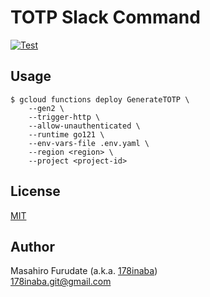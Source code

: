 # TOTP Slack Command

[![Test](https://github.com/178inaba/totp-slack-command/actions/workflows/test.yml/badge.svg)](https://github.com/178inaba/totp-slack-command/actions/workflows/test.yml)

## Usage

```console
$ gcloud functions deploy GenerateTOTP \
    --gen2 \
    --trigger-http \
    --allow-unauthenticated \
    --runtime go121 \
    --env-vars-file .env.yaml \
    --region <region> \
    --project <project-id>
```

## License

[MIT](LICENSE)

## Author

Masahiro Furudate (a.k.a. [178inaba](https://github.com/178inaba))  
<178inaba.git@gmail.com>
